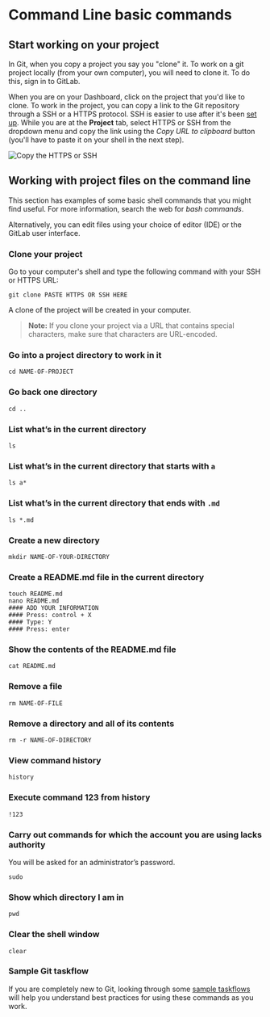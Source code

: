 # Command Line basic commands

## Start working on your project

In Git, when you copy a project you say you "clone" it. To work on a git project locally (from your own computer), you will need to clone it. To do this, sign in to GitLab.

When you are on your Dashboard, click on the project that you'd like to clone.
To work in the project, you can copy a link to the Git repository through a SSH
or a HTTPS protocol. SSH is easier to use after it's been
[set up](create-your-ssh-keys.md). While you are at the **Project** tab, select
HTTPS or SSH from the dropdown menu and copy the link using the _Copy URL to clipboard_
button (you'll have to paste it on your shell in the next step).

![Copy the HTTPS or SSH](img/project_clone_url.png)

## Working with project files on the command line

This section has examples of some basic shell commands that you might find useful. For more information, search the web for _bash commands_.

Alternatively, you can edit files using your choice of editor (IDE) or the GitLab user interface.

### Clone your project

Go to your computer's shell and type the following command with your SSH or HTTPS URL:

```
git clone PASTE HTTPS OR SSH HERE
```

A clone of the project will be created in your computer.

>**Note:** If you clone your project via a URL that contains special characters, make sure that characters are URL-encoded.

### Go into a project directory to work in it

```
cd NAME-OF-PROJECT
```

### Go back one directory

```
cd ..
```

### List what’s in the current directory

```
ls
```

### List what’s in the current directory that starts with `a`

```
ls a*
```

### List what’s in the current directory that ends with `.md`

```
ls *.md
```

### Create a new directory

```
mkdir NAME-OF-YOUR-DIRECTORY
```

### Create a README.md file in the current directory

```
touch README.md
nano README.md
#### ADD YOUR INFORMATION
#### Press: control + X
#### Type: Y
#### Press: enter
```

### Show the contents of the README.md file

```
cat README.md
```

### Remove a file

```
rm NAME-OF-FILE
```

### Remove a directory and all of its contents

```
rm -r NAME-OF-DIRECTORY
```

### View command history

```
history
```

### Execute command 123 from history

```
!123
```

### Carry out commands for which the account you are using lacks authority

You will be asked for an administrator’s password.

```
sudo
```

### Show which directory I am in

```
pwd
```

### Clear the shell window

```
clear
```
### Sample Git taskflow

If you are completely new to Git, looking through some [sample taskflows](https://rogerdudler.github.io/git-guide/) will help you understand best practices for using these commands as you work.
